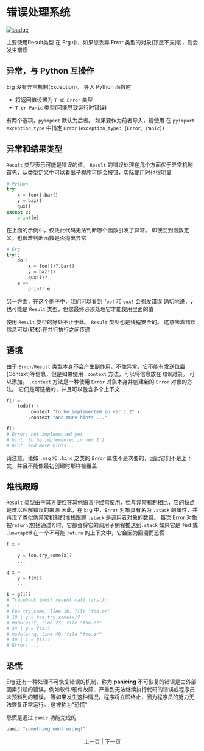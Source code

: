 # 错误处理系统

[![badge](https://img.shields.io/endpoint.svg?url=https%3A%2F%2Fgezf7g7pd5.execute-api.ap-northeast-1.amazonaws.com%2Fdefault%2Fsource_up_to_date%3Fowner%3Derg-lang%26repos%3Derg%26ref%3Dmain%26path%3Ddoc/EN/syntax/30_error_handling.md%26commit_hash%3D06f8edc9e2c0cee34f6396fd7c64ec834ffb5352)](https://gezf7g7pd5.execute-api.ap-northeast-1.amazonaws.com/default/source_up_to_date?owner=erg-lang&repos=erg&ref=main&path=doc/EN/syntax/30_error_handling.md&commit_hash=06f8edc9e2c0cee34f6396fd7c64ec834ffb5352)

主要使用Result类型
在 Erg 中，如果您丢弃 Error 类型的对象(顶层不支持)，则会发生错误

## 异常，与 Python 互操作

Erg 没有异常机制(Exception)。 导入 Python 函数时

* 将返回值设置为 `T 或 Error` 类型
* `T or Panic` 类型(可能导致运行时错误)

有两个选项，`pyimport` 默认为后者。 如果要作为前者导入，请使用
在 `pyimport` `exception_type` 中指定 `Error` (`exception_type: {Error, Panic}`)

## 异常和结果类型

`Result` 类型表示可能是错误的值。 `Result` 的错误处理在几个方面优于异常机制
首先，从类型定义中可以看出子程序可能会报错，实际使用时也很明显

```python
# Python
try:
    x = foo().bar()
    y = baz()
    qux()
except e:
    print(e)
```

在上面的示例中，仅凭此代码无法判断哪个函数引发了异常。 即使回到函数定义，也很难判断函数是否抛出异常

```python
# Erg
try!:
    do!:
        x = foo!()?.bar()
        y = baz!()
        qux!()?
    e =>
        print! e
```

另一方面，在这个例子中，我们可以看到 `foo!` 和 `qux!` 会引发错误
确切地说，`y` 也可能是 `Result` 类型，但您最终必须处理它才能使用里面的值

使用 `Result` 类型的好处不止于此。 `Result` 类型也是线程安全的。 这意味着错误信息可以(轻松)在并行执行之间传递

## 语境

由于 `Error`/`Result` 类型本身不会产生副作用，不像异常，它不能有发送位置(Context)等信息，但是如果使用 `.context` 方法，可以将信息放在 `错误`对象。 可以添加。 `.context` 方法是一种使用 `Error` 对象本身并创建新的 `Error` 对象的方法。 它们是可链接的，并且可以包含多个上下文
```python
f() =
    todo() \
        .context "to be implemented in ver 1.2" \
        .context "and more hints ..."

f()
# Error: not implemented yet
# hint: to be implemented in ver 1.2
# hint: and more hints ...
```

请注意，诸如 `.msg` 和 `.kind` 之类的 `Error` 属性不是次要的，因此它们不是上下文，并且不能像最初创建时那样被覆盖

## 堆栈跟踪

`Result` 类型由于其方便性在其他语言中经常使用，但与异常机制相比，它的缺点是难以理解错误的来源
因此，在 Erg 中，`Error` 对象具有名为 `.stack` 的属性，并再现了类似伪异常机制的堆栈跟踪
`.stack` 是调用者对象的数组。 每次 Error 对象被`return`(包括通过`?`)时，它都会将它的调用子例程推送到`.stack`
如果它是 `?`ed 或 `.unwrap`ed 在一个不可能 `return` 的上下文中，它会因为回溯而恐慌

```python
f x =
    ...
    y = foo.try_some(x)?
    ...

g x =
    y = f(x)?
    ...

i = g(1)?
# Traceback (most recent call first):
# ...
# Foo.try_some, line 10, file "foo.er"
# 10 | y = foo.try_some(x)?
# module::f, line 23, file "foo.er"
# 23 | y = f(x)?
# module::g, line 40, file "foo.er"
# 40 | i = g(1)?
# Error: ...
```

## 恐慌

Erg 还有一种处理不可恢复错误的机制，称为 __panicing__
不可恢复的错误是由外部因素引起的错误，例如软件/硬件故障、严重到无法继续执行代码的错误或程序员未预料到的错误。 等如果发生这种情况，程序将立即终止，因为程序员的努力无法恢复正常运行。 这被称为"恐慌"

恐慌是通过 `panic` 功能完成的

```python
panic "something went wrong!"
```

<p align='center'>
    <a href='./29_decorator.md'>上一页</a> | <a href='./31_pipeline.md'>下一页</a>
</p>